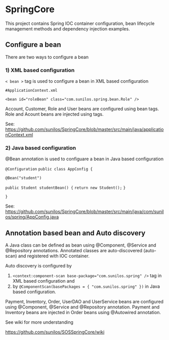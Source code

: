 # SpringCore
This project contains Spring IOC container configuration, bean lifecycle management methods and dependency injection examples.  

## Configure a bean

There are two ways to configure a bean 

### 1) XML based configuration

`< bean >` tag is used to configure a bean in XML based configuration 
  
`#ApplicationContext.xml`

`<bean id="roleBean" class="com.sunilos.spring.bean.Role" />`

Account, Customer, Role and User beans are configured using bean tags. Role and Acount beans are injected using <property> tags.

See: https://github.com/sunilos/SpringCore/blob/master/src/main/java/applicationContext.xml

### 2) Java based configuration 

@Bean annotation is used to configuare a bean in Java based configuration 

`@Configuration`
`public class AppConfig {`

 `@Bean("student")`
 
 `public Student studentBean() {`
   `return new Student();`
 `}`
 
`}`

See: https://github.com/sunilos/SpringCore/blob/master/src/main/java/com/sunilos/spring/AppConfig.java


## Annotation based bean and Auto discovery 

A Java class can be defined as bean using @Component, @Service and @Repository annotations. Annotated classes are auto-discovered (auto-scan) and registered with IOC container.

Auto discovery is configured by  
1. `<context:component-scan base-package="com.sunilos.spring" />` tag in XML based configuration  and 
1. by `@ComponentScan(basePackages = { "com.sunilos.spring" })` in Java based configuration.

Payment, Inventory, Order, UserDAO and UserService beans are configured using @Component, @Service and @Repository annotation. 
Payment and Inventory beans are injected in Order beans using @Autowired annotation.

See wiki for more understanding 

https://github.com/sunilos/SOSSpringCore/wiki
